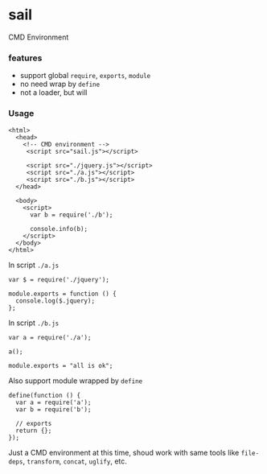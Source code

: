 sail
====

CMD Environment

### features
* support global `require`, `exports`, `module`
* no need wrap by `define`
* not a loader, but will

### Usage

```
<html>
  <head>
    <!-- CMD environment -->
     <script src="sail.js"></script>
     
     <script src="./jquery.js"></script>
     <script src="./a.js"></script>
     <script src="./b.js"></script>
  </head>

  <body>
    <script>
      var b = require('./b');
      
      console.info(b);
    </script>
  </body>
</html>
```

In script `./a.js`

```
var $ = require('./jquery');

module.exports = function () {
  console.log($.jquery);
};

```

In script `./b.js`

```
var a = require('./a');

a();

module.exports = "all is ok";

```

Also support module wrapped by `define`

```
define(function () {
  var a = require('a');
  var b = require('b');
  
  // exports
  return {};
});
```

Just a CMD environment at this time, shoud work with same tools like `file-deps`, `transform`, `concat`, `uglify`, etc.
